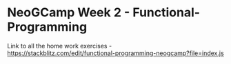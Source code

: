 # NeoGCamp Week 2 - Functional-Programming

Link to all the home work exercises -  
https://stackblitz.com/edit/functional-programming-neogcamp?file=index.js
